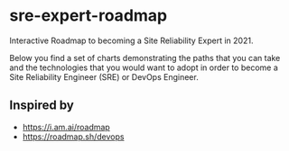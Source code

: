 # sre-expert-roadmap
Interactive Roadmap to becoming a Site Reliability Expert in 2021. 

Below you find a set of charts demonstrating the paths that you can take and the technologies that you would want to adopt in order to become a Site Reliability Engineer (SRE) or DevOps Engineer.

## Inspired by
- https://i.am.ai/roadmap
- https://roadmap.sh/devops 
